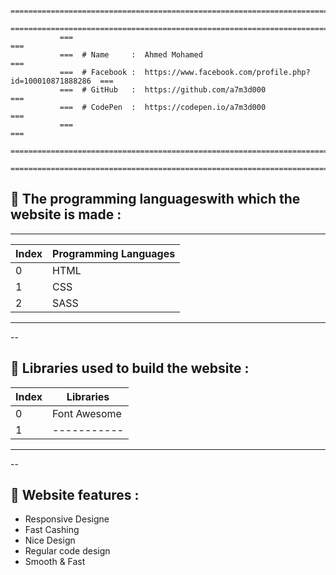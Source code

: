                ===============================================================================                 
               ===============================================================================
               ===                                                                         ===
               ===  # Name     :  Ahmed Mohamed                                            ===
               ===  # Facebook :  https://www.facebook.com/profile.php?id=100010871888286  ===
               ===  # GitHub   :  https://github.com/a7m3d000                              ===
               ===  # CodePen  :  https://codepen.io/a7m3d000                              ===
               ===                                                                         ===
               ===============================================================================
               ===============================================================================




## :pushpin: The programming languages ​​with which the website is made : 
---

Index  |  Programming Languages
------- |  ---------------------
0       |  HTML
1       |  CSS
2       |  SASS
--------------------------------


--
## :pushpin: Libraries used to build the website :
Index  |  Libraries
------- |  ---------------------
0       |  Font Awesome
1       |  -----------
--------------------------------

--
## :pushpin: Website features :
  - Responsive Designe
  - Fast Cashing
  - Nice Design
  - Regular code design
  - Smooth & Fast 

